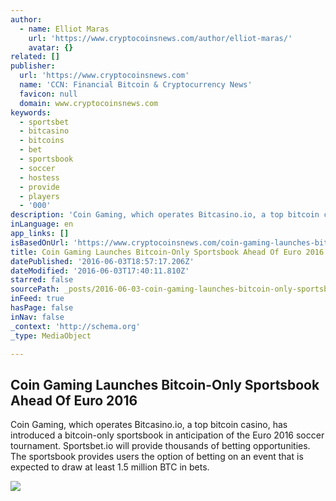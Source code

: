```yaml
---
author:
  - name: Elliot Maras
    url: 'https://www.cryptocoinsnews.com/author/elliot-maras/'
    avatar: {}
related: []
publisher:
  url: 'https://www.cryptocoinsnews.com'
  name: 'CCN: Financial Bitcoin & Cryptocurrency News'
  favicon: null
  domain: www.cryptocoinsnews.com
keywords:
  - sportsbet
  - bitcasino
  - bitcoins
  - bet
  - sportsbook
  - soccer
  - hostess
  - provide
  - players
  - '000'
description: 'Coin Gaming, which operates Bitcasino.io, a top bitcoin casino, has introduced a bitcoin-only sportsbook in anticipation of the Euro 2016 soccer tournament. Sportsbet.io will provide thousands of betting opportunities. The sportsbook provides users the option of betting on an event that is expected to draw at least 1.5 million BTC in bets.'
inLanguage: en
app_links: []
isBasedOnUrl: 'https://www.cryptocoinsnews.com/coin-gaming-launches-bitcoin-only-sportsbook-ahead-of-euro-2016/'
title: Coin Gaming Launches Bitcoin-Only Sportsbook Ahead Of Euro 2016
datePublished: '2016-06-03T18:57:17.206Z'
dateModified: '2016-06-03T17:40:11.810Z'
starred: false
sourcePath: _posts/2016-06-03-coin-gaming-launches-bitcoin-only-sportsbook-ahead-of-euro-2.md
inFeed: true
hasPage: false
inNav: false
_context: 'http://schema.org'
_type: MediaObject

---
```

<article style=""><h1>Coin Gaming Launches Bitcoin-Only Sportsbook Ahead Of Euro 2016</h1><p>Coin Gaming, which operates Bitcasino.io, a top bitcoin casino, has introduced a bitcoin-only sportsbook in anticipation of the Euro 2016 soccer tournament. Sportsbet.io will provide thousands of betting opportunities. The sportsbook provides users the option of betting on an event that is expected to draw at least 1.5 million BTC in bets.</p><img src="https://www.cryptocoinsnews.com/wp-content/uploads/2016/06/Euro-2016.jpg" /></article>